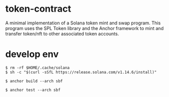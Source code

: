 # token-contract

A minimal implementation of a Solana token mint and swap program.
This program uses the SPL Token library and the Anchor framework to mint and transfer token/nft to other associated
token accounts.

# develop env

```
$ rm -rf $HOME/.cache/solana
$ sh -c "$(curl -sSfL https://release.solana.com/v1.14.6/install)"
```

```
$ anchor build --arch sbf
```

```
$ anchor test --arch sbf
```

